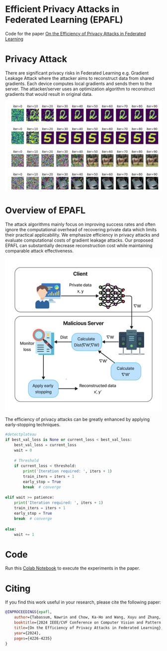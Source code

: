 # Efficient Privacy Attacks in Federated Learning (EPAFL)
Code for the paper [On the Efficiency of Privacy Attacks in Federated Learning](https://arxiv.org/abs/2404.09430)

# Privacy Attack
There are significant privacy risks in Federated Learning e.g. Gradient Leakage Attack where the attacker aims to reconstruct data from shared gradients. Each device computes local gradients and sends them to the server. The attacker/server uses an optimization algorithm to reconstruct gradients that would result in original data.

![](https://github.com/mlsysx/EPAFL/blob/main/assets/attack-visualization.jpg)

# Overview of EPAFL
The attack algorithms mainly focus on improving success rates and often ignore the computational overhead of recovering private data which limits their practical applicability. We emphasize efficiency in privacy attacks and evaluate computational costs of gradient leakage attacks. Our proposed EPAFL can substantially decrease reconstruction cost while maintaining comparable attack effectiveness.

![](https://github.com/mlsysx/EPAFL/blob/main/assets/EPAFL.jpg)

The efficiency of privacy attacks can be greatly enhanced by applying early-stopping techniques.

```python
#detectplateau
if best_val_loss is None or current_loss < best_val_loss:
    best_val_loss = current_loss
    wait = 0

    # Threshold
    if current_loss < threshold:
        print('Iteration required: ', iters + 1)
        train_iters = iters + 1
        early_stop = True
        break  # converge

elif wait >= patience:
    print('Iteration required: ', iters + 1)
    train_iters = iters + 1
    early_stop = True
    break  # converge

else:
    wait += 1

```

# Code
Run this [Colab Notebook](https://colab.research.google.com/drive/13VTgN1I1HYI_en5bbIJKLftXQqZg3LU6?usp=sharing) to execute the experiments in the paper.
 
# Citing
If you find this work useful in your research, please cite the following paper:

```bibtex
@INPROCEEDINGS{epafl,
    author={Tabassum, Nawrin and Chow, Ka-Ho and Wang, Xuyu and Zhang, Wenbin and Wu, Yanzhao},
    booktitle={2024 IEEE/CVF Conference on Computer Vision and Pattern Recognition (CVPR) Workshops}, 
    title={On the Efficiency of Privacy Attacks in Federated Learning}, 
    year={2024},
    pages={4226-4235}
}
